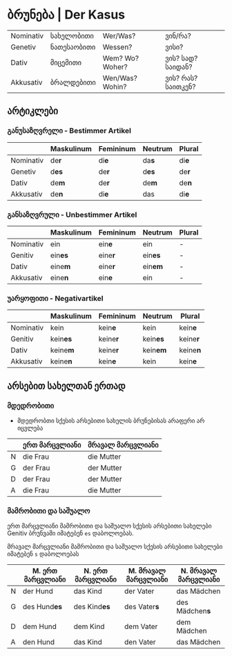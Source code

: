 # ბრუნება | Der Kasus

|           |             |                 |                    |
| --------- | ----------- | --------------- | ------------------ |
| Nominativ | სახელობითი  | Wer/Was?        | ვინ/რა?            |
| Genetiv   | ნათესაობითი | Wessen?         | ვისი?              |
| Dativ     | მიცემითი    | Wem? Wo? Woher? | ვის? სად? საიდან?  |
| Akkusativ | ბრალდებითი  | Wen/Was? Wohin? | ვის? რას? საითკენ? |



## არტიკლები

### განუსაზღვრელი - Bestimmer Artikel

|           | Maskulinum | Femininum | Neutrum | Plural  |
| --------- | ---------- | --------- | ------- | ------- |
| Nominativ | de**r**    | di**e**   | da**s** | di**e** |
| Genetiv   | d**es**    | de**r**   | d**es** | de**r** |
| Dativ     | de**m**    | de**r**   | de**m** | de**n** |
| Akkusativ | de**n**    | di**e**   | das     | di**e** |

### განსაზღვრული - Unbestimmer Artikel

|           | Maskulinum | Femininum | Neutrum   | Plural |
| --------- | ---------- | --------- | --------- | ------ |
| Nominativ | ein        | ein**e**  | ein       | -      |
| Genitiv   | ein**es**  | eine**r** | ein**es** | -      |
| Dativ     | eine**m**  | eine**r** | ein**em** | -      |
| Akkusativ | eine**n**  | ein**e**  | ein       | -      |

### უარყოფითი - Negativartikel

|           | Maskulinum | Femininum  | Neutrum    | Plural     |
| --------- | ---------- | ---------- | ---------- | ---------- |
| Nominativ | kein       | kein**e**  | kein       | kein**e**  |
| Genitiv   | kein**es** | keine**r** | kein**es** | keine**r** |
| Dativ     | keine**m** | keine**r** | kein**em** | keine**n** |
| Akkusativ | keine**n** | kein**e**  | kein       | kein**e**  |



## არსებით სახელთან ერთად

### მდედრობითი

- მდედრობთი სქესის არსებითი სახელის ბრუნებისას არაფერი არ იცვლება

|      | ერთ მარცვლიანი | მრავალ მარცვლიანი |
| ---- | -------------- | ----------------- |
| N    | die Frau       | die Mutter        |
| G    | der Frau       | der Mutter        |
| D    | der Frau       | der Mutter        |
| A    | die Frau       | die Mutter        |



### მამრობითი და საშუალო

ერთ მარცვლიანი მამრობითი და საშუალო სქესის არსებითი სახელები Genitiv ბრუნვაში იმატებენ `es` დაბოლოებას.

მრავალ მარცვლიანი მამრობითი და საშუალო სქესის არსებითი სახელები იმატებენ `s` დაბოლოებას



|      | M. ერთ მარცვლიანი | N. ერთ მარცვლიანი | M. მრავალ მარცვლიანი | N. მრავალ მარცვლიანი |
| ---- | ----------------- | ----------------- | -------------------- | -------------------- |
| N    | der Hund          | das Kind          | der Vater            | das Mädchen          |
| G    | des Hund**es**    | des Kind**es**    | des Vater**s**       | des Mädchen**s**     |
| D    | dem Hund          | dem Kind          | dem Vater            | dem Mädchen          |
| A    | den Hund          | das Kind          | den Vater            | das Mädchen          |

